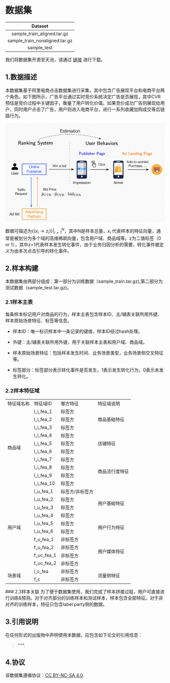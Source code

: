 # 数据集
| Dataset|
| :------: |
| sample_train_aligned.tar.gz|
| sample_train_nonaligned.tar.gz |
| sample_test |

我们将数据集开源至天池，请通过 [链接](https://tianchi.aliyun.com/dataset/148347?spm=5176.12282013.0.0.1eed2f61qy5fB5) 进行下载。
## 1.数据描述
本数据集基于阿里电商点击数据集进行采集，其中包含广告展现平台和电商平台两个角色。如下图所示，广告平台通过实时竞价系统决定广告是否展现，其中CVR预估是竞价过程中关键因子，衡量了用户转化价值。如果竞价成功广告则展现给用户，同时用户点击了广告，用户则进入电商平台，进行一系列收藏加购成交等后链路行为。

![picture](./pic.png)

数据可描述为$\{(x_{i} \rightarrow z_{i})\}|^{N}_{i=1}$，其中N是样本总量，$x_i$ 代表样本的特征向量，通常是被划分为多个域的高维稀疏向量，包含用户域、商品域等。z为二值标签（0 or 1），其中z=1代表样本发生转化事件，由于业务归因分析的需要，转化事件被定义为由本次点击引导的转化事件。


## 2.样本构建
本数据集由两部分组成：第一部分为训练数据（sample_train.tar.gz),第二部分为测试数据（sample_test.tar.gz)。

### 2.1样本主表
每条样本标记用户对商品的行为，样本主表包含样本ID、主/辅表关联所用外键、样本原始场景特征、标签等信息。


- 样本ID：唯一标识样本中一条记录的键值，样本ID经过hash处理。

- 外键：主/辅表关联所用外键，用于关联样本主表和用户域、商品域。

- 样本原始场景特征：包括样本发生时间、业务场景类型，业务场景侧交叉特征等。

- 标签部分：标签部分表示转化事件是否发生，1表示发生转化行为，0表示未发生转化。

### 2.2样本特征域
<table>
	<tr>
		<td>特征域名称</td>
		<td>特征域ID</td>
		<td>哪方特征</td>
		<td>特征域说明</td>
	</tr>
	<tr>
		<td rowspan="10">商品域</td>
		<td>l_i_fea_1</td>
		<td>标签方</td>
		<td rowspan="3">商品基础特征</td>
	</tr>
	<tr>
		<td>l_i_fea_2</td>
		<td>标签方</td>
	</tr>
	<tr>
		<td>l_i_fea_3</td>
		<td>标签方</td>
	</tr>
	<tr>
		<td>l_i_fea_4</td>
		<td>标签方</td>
		<td rowspan="3">店铺特征</td>
	</tr>
	<tr>
		<td>l_i_fea_5</td>
		<td>标签方</td>
	</tr>
	<tr>
		<td>l_i_fea_6</td>
		<td>标签方</td>
	</tr>
	<tr>
		<td>l_i_fea_7</td>
		<td>标签方</td>
		<td rowspan="4">商品流行度特征</td>
	</tr>
	<tr>
		<td>l_i_fea_8</td>
		<td>标签方</td>
	</tr>
	<tr>
		<td>l_i_fea_9</td>
		<td>标签方</td>
	</tr>
	<tr>
		<td>l_i_fea_10</td>
		<td>标签方</td>
	</tr>
	<tr>
		<td rowspan="10">用户域</td>
		<td>l_u_fea_1</td>
		<td>标签方/非标签方</td>
		<td rowspan="4">用户基础特征</td>
	</tr>
	<tr>
		<td>l_u_fea_2</td>
		<td>标签方</td>
	</tr>
	<tr>
		<td>l_u_fea_3</td>
		<td>标签方</td>
	</tr>
	<tr>
		<td>l_u_fea_4</td>
		<td>标签方</td>
	</tr>
	<tr>
		<td>l_u_fea_5</td>
		<td>标签方</td>
		<td rowspan="2">用户行为特征</td>
	</tr>
	<tr>
		<td>l_u_fea_6</td>
		<td>标签方</td>
	</tr>
	<tr>
		<td>f_u_fea_1</td>
		<td>非标签方</td>
		<td rowspan="4">用户媒体特征</td>
	</tr>
	<tr>
		<td>f_u_fea_2</td>
		<td>非标签方</td>
	</tr>
	<tr>
		<td>f_uc_fea_1</td>
		<td>非标签方</td>
	</tr>
	<tr>
		<td>f_uc_fea_2</td>
		<td>非标签方</td>
	</tr>
	<tr>
		<td rowspan="2">场景域</td>
		<td>l_c_fea</td>
		<td>非标签方</td>
		<td rowspan="3">流量侧特征</td>
	</tr>
	<tr>
		<td>f_c</td>
		<td>非标签方</td>
	</tr>

</table>
### 2.3样本关联
为了便于数据集使用，我们完成了样本拼接过程，用户可直接进行训练&预测。对于对齐部分的训练样本和测试样本，样本包含全部特征。对于非对齐的训练样本，特征只包含label party侧的数据。
    
## 3.引用说明
在任何形式的出版物中声明使用本数据，应包含如下论文的引用信息：

> ***.

## 4.协议
该数据集遵循协议：[CC BY-NC-SA 4.0](https://creativecommons.org/licenses/by-nc-sa/4.0/?spm=5176.12282016.0.0.313e492c7xmVCT).
